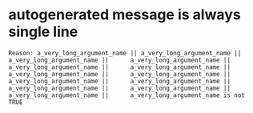 # autogenerated message is always single line

    Reason: a_very_long_argument_name || a_very_long_argument_name || a_very_long_argument_name ||      a_very_long_argument_name || a_very_long_argument_name ||      a_very_long_argument_name || a_very_long_argument_name ||      a_very_long_argument_name || a_very_long_argument_name ||      a_very_long_argument_name || a_very_long_argument_name ||      a_very_long_argument_name || a_very_long_argument_name ||      a_very_long_argument_name is not TRUE

